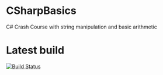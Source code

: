 # CSharpBasics
C# Crash Course with string manipulation and basic arithmetic

# Latest build
[![Build Status](https://travis-ci.org/onero/CSharpBasics.svg?branch=master)](https://travis-ci.org/onero/CSharpBasics)
